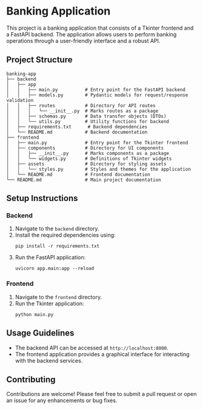 # Banking Application

This project is a banking application that consists of a Tkinter frontend and a FastAPI backend. The application allows users to perform banking operations through a user-friendly interface and a robust API.

## Project Structure

```
banking-app
├── backend
│   ├── app
│   │   ├── main.py          # Entry point for the FastAPI backend
│   │   ├── models.py        # Pydantic models for request/response validation
│   │   ├── routes           # Directory for API routes
│   │   │   └── __init__.py  # Marks routes as a package
│   │   ├── schemas.py       # Data transfer objects (DTOs)
│   │   └── utils.py         # Utility functions for backend
│   ├── requirements.txt      # Backend dependencies
│   └── README.md            # Backend documentation
├── frontend
│   ├── main.py              # Entry point for the Tkinter frontend
│   ├── components           # Directory for UI components
│   │   ├── __init__.py      # Marks components as a package
│   │   └── widgets.py       # Definitions of Tkinter widgets
│   ├── assets               # Directory for styling assets
│   │   └── styles.py        # Styles and themes for the application
│   └── README.md            # Frontend documentation
└── README.md                # Main project documentation
```

## Setup Instructions

### Backend

1. Navigate to the `backend` directory.
2. Install the required dependencies using:
   ```
   pip install -r requirements.txt
   ```
3. Run the FastAPI application:
   ```
   uvicorn app.main:app --reload
   ```

### Frontend

1. Navigate to the `frontend` directory.
2. Run the Tkinter application:
   ```
   python main.py
   ```

## Usage Guidelines

- The backend API can be accessed at `http://localhost:8000`.
- The frontend application provides a graphical interface for interacting with the backend services.

## Contributing

Contributions are welcome! Please feel free to submit a pull request or open an issue for any enhancements or bug fixes.